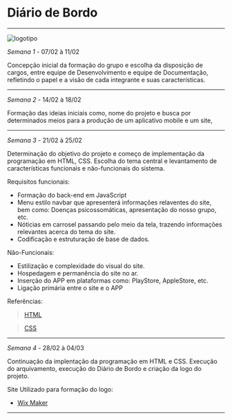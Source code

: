# Diário de Bordo

---

![logotipo](https://user-images.githubusercontent.com/100129994/156848699-05107fc7-86ea-4c54-a858-833f096cbfab.jpeg)



*Semana 1* - 07/02 à 11/02

Concepção inicial da formação do grupo e escolha da disposição de cargos, entre equipe de Desenvolvimento e equipe de Documentação, refletindo o papel e a visão de cada integrante e suas características.

---

*Semana 2* - 14/02 à 18/02

Formação das ideias iniciais como, nome do projeto e busca por determinados meios para a produção de um aplicativo mobile e um site,

---

*Semana 3* - 21/02 à 25/02

Determinação do objetivo do projeto e começo de implementação da programação em HTML, CSS. Escolha do tema central e levantamento de características funcionais e não-funcionais do sistema.

Requisitos funcionais:

- Formação do back-end em JavaScript
- Menu estilo navbar que apresenterá informações relaventes do site, bem como: Doenças psicossomáticas, apresentação do nosso grupo, etc.
- Nóticias em carrosel passando pelo meio da tela, trazendo informações relevantes acerca do tema do site.
- Codificação e estruturação de base de dados.

Não-Funcionais:

- Estilização e complexidade do visual do site.
- Hospedagem e permanência do site no ar.
- Inserção do APP em plataformas como: PlayStore, AppleStore, etc.
- Ligação primária entre o site e o APP

Referências:

 > [HTML](https://developer.mozilla.org/pt-BR/docs/Web/HTML)
 
 > [CSS](https://developer.mozilla.org/pt-BR/docs/Web/CSS)

---

*Semana 4* - 28/02 à 04/03

Continuação da implentação da programação em HTML e CSS. Execução do arquivamento, execução do Diário de Bordo e criação da logo do projeto.

Site Utilizado para formação do logo:

+ [Wix Maker](https://pt.wix.com/logo/criar-logo)

---





